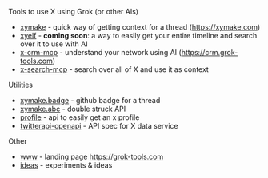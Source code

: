 Tools to use X using Grok (or other AIs)

- [xymake](xymake) - quick way of getting context for a thread (https://xymake.com)
- [xyelf](xyself) - **coming soon**: a way to easily get your entire timeline and search over it to use with AI
- [x-crm-mcp](x-crm-mcp) - understand your network using AI (https://crm.grok-tools.com)
- [x-search-mcp](x-search-mcp) - search over all of X and use it as context

Utilities

- [xymake.badge](xymake.badge/) - github badge for a thread
- [xymake.abc](xymake.abc/) - double struck API
- [profile](profile) - api to easily get an x profile
- [twitterapi-openapi](twitterapi-openapi) - API spec for X data service

Other

- [www](www) - landing page https://grok-tools.com
- [ideas](ideas) - experiments & ideas
